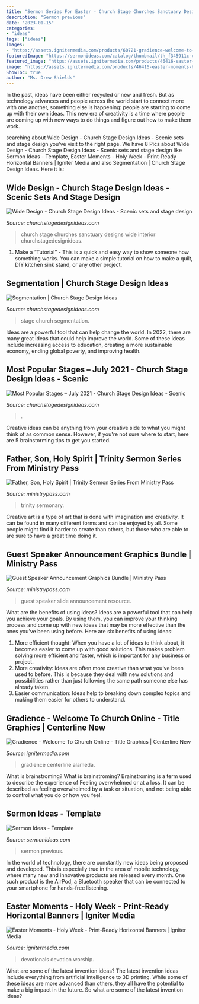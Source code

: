 ```yaml
---
title: "Sermon Series For Easter - Church Stage Churches Sanctuary Designs Wide Interior Churchstagedesignideas"
description: "Sermon previous"
date: "2023-01-15"
categories:
- "ideas"
tags: ["ideas"]
images:
- "https://assets.ignitermedia.com/products/60721-gradience-welcome-to-church-online/preview/image"
featuredImage: "https://sermonideas.com/catalog/thumbnail/th_f345911c-c3a9-4.jpg"
featured_image: "https://assets.ignitermedia.com/products/46416-easter-moments-holy-week/preview/image"
image: "https://assets.ignitermedia.com/products/46416-easter-moments-holy-week/preview/image"
ShowToc: true
author: "Ms. Drew Shields"
---
```



In the past, ideas have been either recycled or new and fresh. But as technology advances and people across the world start to connect more with one another, something else is happening: people are starting to come up with their own ideas. This new era of creativity is a time where people are coming up with new ways to do things and figure out how to make them work.

	

		
searching about Wide Design - Church Stage Design Ideas - Scenic sets and stage design you've visit to the right page. We have 8 Pics about Wide Design - Church Stage Design Ideas - Scenic sets and stage design like Sermon Ideas - Template, Easter Moments - Holy Week - Print-Ready Horizontal Banners | Igniter Media and also Segmentation | Church Stage Design Ideas. Here it is:
		
    
## Wide Design - Church Stage Design Ideas - Scenic Sets And Stage Design

<img loading=lazy src="https://churchstagedesignideas.com/wp-content/uploads/2011/09/Wide-Design.jpg" onerror="this.onerror=null;this.src='https://tse4.mm.bing.net/th?id=OIP.Sw9YseY4Z9oc8ovBQlHCsAHaC4&amp;pid=15.1';" alt="Wide Design - Church Stage Design Ideas - Scenic sets and stage design">

_Source: churchstagedesignideas.com_

>church stage churches sanctuary designs wide interior churchstagedesignideas. 

	

1. Make a “Tutorial” - This is a quick and easy way to show someone how something works. You can make a simple tutorial on how to make a quilt, DIY kitchen sink stand, or any other project. 

    
## Segmentation | Church Stage Design Ideas

<img loading=lazy src="https://churchstagedesignideas.com/wp-content/uploads/2017/01/Segmentation-Stage-design.jpg" onerror="this.onerror=null;this.src='https://tse3.mm.bing.net/th?id=OIP.7JmIiSPa_Nte1FkDmlTzuQHaDM&amp;pid=15.1';" alt="Segmentation | Church Stage Design Ideas">

_Source: churchstagedesignideas.com_

>stage church segmentation. 

	

Ideas are a powerful tool that can help change the world. In 2022, there are many great ideas that could help improve the world. Some of these ideas include increasing access to education, creating a more sustainable economy, ending global poverty, and improving health.

    
## Most Popular Stages – July 2021 - Church Stage Design Ideas - Scenic

<img loading=lazy src="https://churchstagedesignideas.com/wp-content/uploads/2021/08/most-popular-stage-designs.jpg" onerror="this.onerror=null;this.src='https://tse2.mm.bing.net/th?id=OIP.6twk0We_2TnSYG-66jcV7AHaDs&amp;pid=15.1';" alt="Most Popular Stages – July 2021 - Church Stage Design Ideas - Scenic">

_Source: churchstagedesignideas.com_

>. 

	

Creative ideas can be anything from your creative side to what you might think of as common sense. However, if you're not sure where to start, here are 5 brainstorming tips to get you started.

    
## Father, Son, Holy Spirit | Trinity Sermon Series From Ministry Pass

<img loading=lazy src="https://ministrypass-prod.s3.amazonaws.com/uploads/2020/10/Father-Son-Holy-Spirit-Trinity-Sermon-Series.jpg" onerror="this.onerror=null;this.src='https://tse1.mm.bing.net/th?id=OIP.8Ab0bJ_nuDKbhL4bGgNGdwHaEL&amp;pid=15.1';" alt="Father, Son, Holy Spirit | Trinity Sermon Series From Ministry Pass">

_Source: ministrypass.com_

>trinity sermonary. 

	

Creative art is a type of art that is done with imagination and creativity. It can be found in many different forms and can be enjoyed by all. Some people might find it harder to create than others, but those who are able to are sure to have a great time doing it.

    
## Guest Speaker Announcement Graphics Bundle | Ministry Pass

<img loading=lazy src="https://ministrypass-prod.s3.amazonaws.com/uploads/2020/04/Guest-Speaker-Contemporary_Low-Res-Web-Slide.jpg" onerror="this.onerror=null;this.src='https://tse3.mm.bing.net/th?id=OIP.aBUoEoDg_w1jdgeJTS45zAHaEL&amp;pid=15.1';" alt="Guest Speaker Announcement Graphics Bundle | Ministry Pass">

_Source: ministrypass.com_

>guest speaker slide announcement resource. 

	

What are the benefits of using ideas?
Ideas are a powerful tool that can help you achieve your goals. By using them, you can improve your thinking process and come up with new ideas that may be more effective than the ones you’ve been using before. Here are six benefits of using ideas: 
1. More efficient thought: When you have a lot of ideas to think about, it becomes easier to come up with good solutions. This makes problem solving more efficient and faster, which is important for any business or project. 
2. More creativity: Ideas are often more creative than what you’ve been used to before. This is because they deal with new solutions and possibilities rather than just following the same path someone else has already taken. 
3. Easier communication: Ideas help to breaking down complex topics and making them easier for others to understand.

    
## Gradience - Welcome To Church Online - Title Graphics | Centerline New

<img loading=lazy src="https://assets.ignitermedia.com/products/60721-gradience-welcome-to-church-online/preview/image" onerror="this.onerror=null;this.src='https://tse2.mm.bing.net/th?id=OIP.cem8Nb5Af3FwKybcwLl1MgHaEK&amp;pid=15.1';" alt="Gradience - Welcome To Church Online - Title Graphics | Centerline New">

_Source: ignitermedia.com_

>gradience centerline alameda. 

	

What is brainstroming?
What is brainstroming? Brainstroming is a term used to describe the experience of Feeling overwhelmed or at a loss. It can be described as feeling overwhelmed by a task or situation, and not being able to control what you do or how you feel.

    
## Sermon Ideas - Template

<img loading=lazy src="https://sermonideas.com/catalog/thumbnail/th_f345911c-c3a9-4.jpg" onerror="this.onerror=null;this.src='https://tse2.mm.bing.net/th?id=OIP.yFJIW1OtxBqE_YouCSuqJgAAAA&amp;pid=15.1';" alt="Sermon Ideas - Template">

_Source: sermonideas.com_

>sermon previous. 

	

In the world of technology, there are constantly new ideas being proposed and developed. This is especially true in the area of mobile technology, where many new and innovative products are released every month. One such product is the AirPod, a Bluetooth speaker that can be connected to your smartphone for hands-free listening.

    
## Easter Moments - Holy Week - Print-Ready Horizontal Banners | Igniter Media

<img loading=lazy src="https://assets.ignitermedia.com/products/46416-easter-moments-holy-week/preview/image" onerror="this.onerror=null;this.src='https://tse3.mm.bing.net/th?id=OIP.h-LcaEK5WvRN5uDVt_AjSgHaDt&amp;pid=15.1';" alt="Easter Moments - Holy Week - Print-Ready Horizontal Banners | Igniter Media">

_Source: ignitermedia.com_

>devotionals devotion worship. 

	

What are some of the latest invention ideas?
The latest invention ideas include everything from artificial intelligence to 3D printing. While some of these ideas are more advanced than others, they all have the potential to make a big impact in the future. So what are some of the latest invention ideas?

